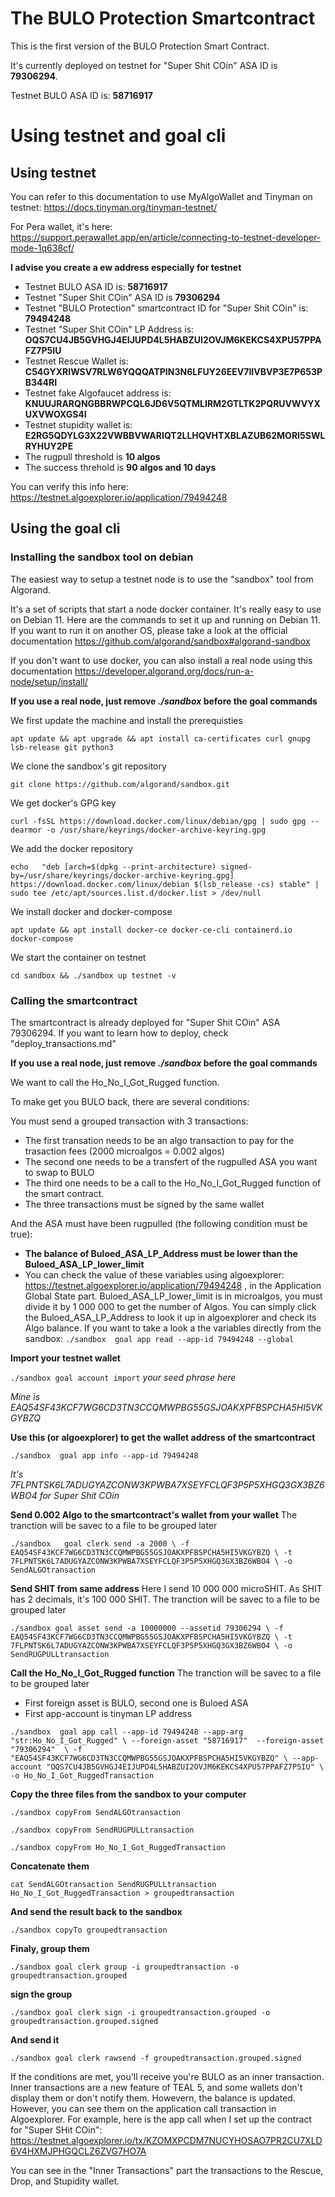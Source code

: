 
# The BULO Protection Smartcontract

This is the first version of the BULO Protection Smart Contract.

It's currently deployed on testnet for "Super Shit COin" ASA ID  is **79306294**.

Testnet BULO ASA ID is: **58716917**

# Using testnet and goal cli

## Using testnet

You can refer to this documentation to use MyAlgoWallet and Tinyman on testnet: <https://docs.tinyman.org/tinyman-testnet/>

For Pera wallet, it's here: <https://support.perawallet.app/en/article/connecting-to-testnet-developer-mode-1q638cf/>

**I advise you create a ew address especially for testnet**

* Testnet BULO ASA ID is: **58716917**
* Testnet "Super Shit COin" ASA ID  is **79306294**
* Testnet "BULO Protection" smartcontract ID for "Super Shit COin" is: **79494248**
* Testnet "Super Shit COin" LP Address is: **OQS7CU4JB5GVHGJ4EIJUPD4L5HABZUI2OVJM6KEKCS4XPU57PPAFZ7P5IU**
* Testnet Rescue Wallet is: **C54GYXRIWSV7RLW6YQQQATPIN3N6LFUY26EEV7IIVBVP3E7P653PB344RI**
* Testnet fake Algofaucet address is: **KNUUJRARQNGBBRWPCQL6JD6V5QTMLIRM2GTLTK2PQRUVWVYXUXVWOXGS4I**
* Testnet stupidity wallet is: **E2RG5QDYLG3X22VWBBVWARIQT2LLHQVHTXBLAZUB62MORI5SWLRYHUY2PE**
* The rugpull threshold is **10 algos**
* The success threhold is **90 algos and 10 days**

You can verify this info here: <https://testnet.algoexplorer.io/application/79494248>

## Using the goal cli

### Installing the sandbox tool on debian

The easiest way to setup a testnet node is to use the "sandbox" tool from Algorand.

It's a set of scripts that start a node docker container. It's really easy to use on Debian 11.
Here are the commands to set it up and running on Debian 11. If you want to run it on another OS, please take a look at the official documentation <https://github.com/algorand/sandbox#algorand-sandbox>

If you don't want to use docker, you can also install a real node using this documentation <https://developer.algorand.org/docs/run-a-node/setup/install/> 

**If you use a real node, just remove *./sandbox* before the goal commands**

We first update the machine and install the prerequisties

`apt update && apt upgrade && apt install ca-certificates curl gnupg lsb-release git python3`

We clone the sandbox's git repository

`git clone https://github.com/algorand/sandbox.git`

We get docker's GPG key

`curl -fsSL https://download.docker.com/linux/debian/gpg | sudo gpg --dearmor -o /usr/share/keyrings/docker-archive-keyring.gpg`

We add the docker repository

`echo   "deb [arch=$(dpkg --print-architecture) signed-by=/usr/share/keyrings/docker-archive-keyring.gpg] https://download.docker.com/linux/debian $(lsb_release -cs) stable" | sudo tee /etc/apt/sources.list.d/docker.list > /dev/null`

We install docker and docker-compose

`apt update && apt install docker-ce docker-ce-cli containerd.io docker-compose`

We start the container on testnet

`cd sandbox && ./sandbox up testnet -v`

### Calling the smartcontract

The smartcontract is already deployed for "Super Shit COin" ASA 79306294. If you want to learn how to deploy, check "deploy_transactions.md"

**If you use a real node, just remove *./sandbox* before the goal commands**

We want to call the Ho_No_I_Got_Rugged function.

To make get you BULO back, there are several conditions:

 You must send a grouped transaction with 3 transactions:

* The first transation needs to be an algo transaction to pay for the trasaction fees (2000 microalgos = 0.002 algos)
* The second one needs to be a transfert of the rugpulled ASA you want to swap to BULO
* The third one needs to be a call to the Ho_No_I_Got_Rugged function of the smart contract.
* The three transactions must be signed by the same wallet

And the ASA must have been rugpulled (the following condition must be true):

* **The balance of Buloed_ASA_LP_Address must be lower than the Buloed_ASA_LP_lower_limit**
* You can check the value of these variables using algoexplorer: <https://testnet.algoexplorer.io/application/79494248> , in the Application Global State part. Buloed_ASA_LP_lower_limit is in microalgos, you must divide it by 1 000 000 to get the number of Algos. You can simply click the Buloed_ASA_LP_Address to look it up in algoexplorer and check its Algo balance. If you want to take a look a the variables directly from the sandbox: `./sandbox  goal app read --app-id 79494248 --global`


**Import your testnet wallet**

`./sandbox goal account import`
*your seed phrase here*

*Mine is EAQ54SF43KCF7WG6CD3TN3CCQMWPBG55GSJOAKXPFBSPCHA5HI5VKGYBZQ*

**Use this (or algoexplorer) to get the wallet address of the smartcontract**

`./sandbox  goal app info --app-id 79494248`

*It's 7FLPNTSK6L7ADUGYAZCONW3KPWBA7XSEYFCLQF3P5P5XHGQ3GX3BZ6WBO4 for Super Shit COin*


**Send 0.002 Algo to the smartcontract's wallet from your wallet** The tranction will be savec to a file to be grouped later

`./sandbox   goal clerk send -a 2000 \
-f EAQ54SF43KCF7WG6CD3TN3CCQMWPBG55GSJOAKXPFBSPCHA5HI5VKGYBZQ \
-t 7FLPNTSK6L7ADUGYAZCONW3KPWBA7XSEYFCLQF3P5P5XHGQ3GX3BZ6WBO4 \
-o SendALGOtransaction`

**Send SHIT from same address** Here I send 10 000 000 microSHIT. As SHIT has 2 decimals, it's 100 000 SHIT. The tranction will be savec to a file to be grouped later

`./sandbox goal asset send -a 10000000 --assetid 79306294 \
-f EAQ54SF43KCF7WG6CD3TN3CCQMWPBG55GSJOAKXPFBSPCHA5HI5VKGYBZQ \
-t 7FLPNTSK6L7ADUGYAZCONW3KPWBA7XSEYFCLQF3P5P5XHGQ3GX3BZ6WBO4 \
-o SendRUGPULLtransaction`

**Call the Ho_No_I_Got_Rugged function** The tranction will be savec to a file to be grouped later

* First foreign asset is BULO, second one is Buloed ASA
* First app-account is tinyman LP address

`./sandbox  goal app call --app-id 79494248 --app-arg "str:Ho_No_I_Got_Rugged" \
--foreign-asset "58716917"  --foreign-asset "79306294"  \
-f "EAQ54SF43KCF7WG6CD3TN3CCQMWPBG55GSJOAKXPFBSPCHA5HI5VKGYBZQ" \
--app-account "OQS7CU4JB5GVHGJ4EIJUPD4L5HABZUI2OVJM6KEKCS4XPU57PPAFZ7P5IU" \
-o Ho_No_I_Got_RuggedTransaction`

**Copy the three files from the sandbox to your computer**

`./sandbox copyFrom SendALGOtransaction`

`./sandbox copyFrom SendRUGPULLtransaction`

`./sandbox copyFrom Ho_No_I_Got_RuggedTransaction`

**Concatenate them**

`cat SendALGOtransaction SendRUGPULLtransaction  Ho_No_I_Got_RuggedTransaction > groupedtransaction`

**And send the result back to the sandbox**

`./sandbox copyTo groupedtransaction`


**Finaly, group them**

`./sandbox goal clerk group -i groupedtransaction -o groupedtransaction.grouped`

**sign the group**

`./sandbox goal clerk sign -i groupedtransaction.grouped -o groupedtransaction.grouped.signed`

**And send it**

`./sandbox goal clerk rawsend -f groupedtransaction.grouped.signed`

If the conditions are met, you'll receive you're BULO as an inner transaction. Inner transactions are a new feature of TEAL 5, and some wallets don't display them or don't notify them. Howevern, the balance is updated. However, you can see them on the application call transaction in Algoexplorer. For example, here is the app call when I set up the contract for "Super SHit COin": <https://testnet.algoexplorer.io/tx/KZOMXPCDM7NUCYHOSAO7PR2CU7XLD6V4HXMJPHGQCLZ6ZVG7HO7A>

You can see in the "Inner Transactions" part the transactions to the Rescue, Drop, and Stupidity wallet.  
